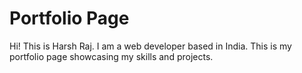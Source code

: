 # Portfolio Page
 Hi!
 This is Harsh Raj.
 I am a web developer based in India.
 This is my portfolio page showcasing my skills and projects.
